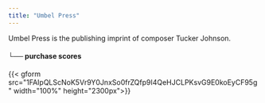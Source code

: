 ```yaml
---
title: "Umbel Press"
---
```

Umbel Press is the publishing imprint of composer Tucker Johnson.

#### └── purchase scores
{{< gform src="1FAIpQLScNoK5Vr9Y0JnxSo0frZQfp9I4QeHJCLPKsvG9E0koEyCF95g" width="100%" height="2300px">}}
